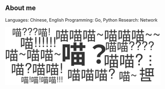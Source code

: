 ## About me
Languages: Chinese, English
Programming: Go, Python
Research: Network

![miao.svg](https://raw.githubusercontent.com/chenxuuu/chenxuuu/master/miao.svg)
